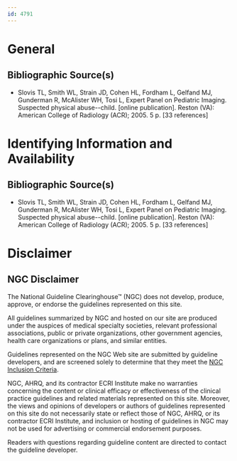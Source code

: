 ```yaml
---
id: 4791
---
```


# General

## Bibliographic Source(s)

- Slovis TL, Smith WL, Strain JD, Cohen HL, Fordham L, Gelfand MJ, Gunderman R, McAlister WH, Tosi L, Expert Panel on Pediatric Imaging. Suspected physical abuse--child. [online publication]. Reston (VA): American College of Radiology (ACR); 2005. 5 p. [33 references]

# Identifying Information and Availability

## Bibliographic Source(s)

- Slovis TL, Smith WL, Strain JD, Cohen HL, Fordham L, Gelfand MJ, Gunderman R, McAlister WH, Tosi L, Expert Panel on Pediatric Imaging. Suspected physical abuse--child. [online publication]. Reston (VA): American College of Radiology (ACR); 2005. 5 p. [33 references]

# Disclaimer

## NGC Disclaimer

The National Guideline Clearinghouse™ (NGC) does not develop, produce, approve, or endorse the guidelines represented on this site.

All guidelines summarized by NGC and hosted on our site are produced under the auspices of medical specialty societies, relevant professional associations, public or private organizations, other government agencies, health care organizations or plans, and similar entities.

Guidelines represented on the NGC Web site are submitted by guideline developers, and are screened solely to determine that they meet the [NGC Inclusion Criteria](/help-and-about/summaries/inclusion-criteria).

NGC, AHRQ, and its contractor ECRI Institute make no warranties concerning the content or clinical efficacy or effectiveness of the clinical practice guidelines and related materials represented on this site. Moreover, the views and opinions of developers or authors of guidelines represented on this site do not necessarily state or reflect those of NGC, AHRQ, or its contractor ECRI Institute, and inclusion or hosting of guidelines in NGC may not be used for advertising or commercial endorsement purposes.

Readers with questions regarding guideline content are directed to contact the guideline developer.

